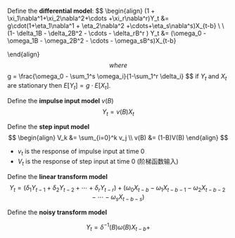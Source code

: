 Define the **differential model**:
$$
\begin{align}
(1 + \xi_1\nabla^1+\xi_2\nabla^2+\cdots +\xi_r\nabla^r)Y_t &= g\cdot(1+\eta_1\nabla^1 + \eta_2\nabla^2 +\cdots+\eta_s\nabla^s)X_{t-b} \\
\\
(1- \delta_1B - \delta_2B^2 - \cdots - \delta_rB^r ) Y_t &= (\omega_0 - \omega_1B - \omega_2B^2 - \cdots - \omega_sB^s)X_{t-b}

\end{align}
$$
where
$$
g = \frac{\omega_0 - \sum_1^s \omega_i}{1-\sum_1^r \delta_i}
$$
if $Y_t$ and $X_t$ are stationary then $E[Y_t] = g \cdot E[X_t]$.

Define the **impulse input model** $v(B)$
$$
Y_t = v(B)X_t
$$

Define the **step input model** 
$$
\begin{align}
V_k &= \sum_{i=0}^k v_j \\
 v(B) &= (1-B)V(B) 
\end{align}
$$

- $v_t$ is the response of impulse input at time $0$
- $V_t$ is the response of step input at time 0 (阶梯函数输入)

Define the **linear transform model**
$$
Y_t = (\delta_1Y_{t-1} + \delta_2Y_{t-2} + \cdots + \delta_rY_{t-r}) + (\omega_0 X_{t-b} - \omega_1X_{t-b-1} - \omega_2X_{t-b-2} - \cdots -\omega_sX_{t-b-s})
$$

Define the **noisy transform model**

$$
Y_t = \delta^{-1}(B)\omega(B)X_{t-b} + 
$$


